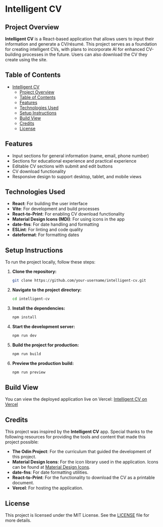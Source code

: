 # Intelligent CV

## Project Overview

**Intelligent CV** is a React-based application that allows users to input their information and generate a CV/résumé. This project serves as a foundation for creating intelligent CVs, with plans to incorporate AI for enhanced CV-building processes in the future. Users can also download the CV they create using the site.

## Table of Contents

- [Intelligent CV](#intelligent-cv)
  - [Project Overview](#project-overview)
  - [Table of Contents](#table-of-contents)
  - [Features](#features)
  - [Technologies Used](#technologies-used)
  - [Setup Instructions](#setup-instructions)
  - [Build View](#build-view)
  - [Credits](#credits)
  - [License](#license)

## Features

- Input sections for general information (name, email, phone number)
- Sections for educational experience and practical experience
- Editable CV sections with submit and edit buttons
- CV download functionality
- Responsive design to support desktop, tablet, and mobile views

## Technologies Used

- **React**: For building the user interface
- **Vite**: For development and build processes
- **React-to-Print**: For enabling CV download functionality
- **Material Design Icons (MDI)**: For using icons in the app
- **date-fns**: For date handling and formatting
- **ESLint**: For linting and code quality
- **dateformat**: For formatting dates

## Setup Instructions

To run the project locally, follow these steps:

1. **Clone the repository:**

   ```bash
   git clone https://github.com/your-username/intelligent-cv.git

2. **Navigate to the project directory:**

   ```bash
   cd intelligent-cv

3. **Install the dependencies:**

   ```bash
   npm install

4. **Start the development server:**

   ```bash
   npm run dev

5. **Build the project for production:**

   ```bash
   npm run build

6. **Preview the production build:**

   ```bash
   npm run preview

## Build View

You can view the deployed application live on Vercel: [Intelligent CV on Vercel](https://intelligent-cv-generator.vercel.app/)

## Credits

This project was inspired by the **Intelligent CV** app. Special thanks to the following resources for providing the tools and content that made this project possible:

- **The Odin Project**: For the curriculum that guided the development of this project.
- **Material Design Icons**: For the icon library used in the application. Icons can be found at [Material Design Icons](https://pictogrammers.com/library/mdi/).
- **date-fns**: For date formatting utilities.
- **React-to-Print**: For the functionality to download the CV as a printable document.
- **Vercel**: For hosting the application.

## License

This project is licensed under the MIT License. See the [LICENSE](./LICENSE) file for more details.
